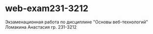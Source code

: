 # web-exam231-3212
Экзаменационная работа по дисциплине "Основы веб-технологий" Ломакина Анастасия гр. 231-3212
